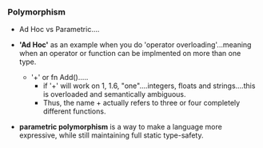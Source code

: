 ### Polymorphism

- Ad Hoc vs Parametric....
- **'Ad Hoc'** as an example when you do 'operator overloading'...meaning when an operator or function can be implmented on more than one type.

  - '+' or fn Add().....
    - if '+' will work on 1, 1.6, "one"....integers, floats and strings....this is overloaded and semantically ambiguous.
    - Thus, the name + actually refers to three or four completely different functions.

- **parametric polymorphism** is a way to make a language more expressive, while still maintaining full static type-safety.
